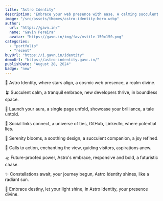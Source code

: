 ```yaml
---
title: "Astro Identity"
description: "Embrace your web presence with ease. A calming succulent and seamless design elevate your portfolio, showcasing your brilliance in style."
image: "/src/assets/themes/astro-identity-hero.webp"
author:
  url: "https://gavn.in/"
  name: "Gavin Pereira"
  avatar: "https://gavn.in/img/fav/mstile-150x150.png"
categories:
  - "portfolio"
  - "recent"
buyUrl: "https://i.gavn.in/identity"
demoUrl: "https://astro-indentity.gavn.in/"
publishDate: "August 28, 2024"
badge: "new"
---
```


<p>🌌 Astro Identity, where stars align, a cosmic web presence, a realm divine.</p>
<p>🪴 Succulent calm, a tranquil embrace, new developers thrive, in boundless space.</p>
<p>🚀 Launch your aura, a single page unfold, showcase your brilliance, a tale untold.</p>
<p>🌟 Social links connect, a universe of ties, GitHub, LinkedIn, where potential lies.</p>
<p>🍃 Serenity blooms, a soothing design, a succulent companion, a joy refined.</p>
<p>🎯 Calls to action, enchanting the view, guiding visitors, aspirations anew.</p>
<p>🛸 Future-proofed power, Astro's embrace, responsive and bold, a futuristic chase.</p>
<p>✨ Constellations await, your journey begun, Astro Identity shines, like a radiant sun.</p>
<p>🌿 Embrace destiny, let your light shine, in Astro Identity, your presence divine.</p>
